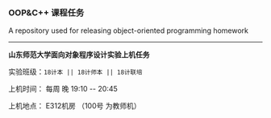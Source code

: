 ### OOP&C++ 课程任务

A repository used for releasing object-oriented programming homework 

---

**山东师范大学面向对象程序设计实验上机任务**


实验班级：`18计本 || 18计师本 || 18计联培`

上机时间： 每周 晚 19:10 -- 20:45

上机地点：  E312机房 （100号 为教师机）



